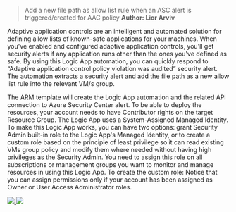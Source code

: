 > Add a new file path as allow list rule when an ASC alert is triggered/created for AAC policy
**Author: Lior Arviv**

Adaptive application controls are an intelligent and automated solution for defining allow lists of known-safe applications for your machines. When you've enabled and configured adaptive application controls, you'll get security alerts if any application runs other than the ones you've defined as safe. By using this Logic App automation, you can quickly respond to “Adaptive application control policy violation was audited” security alert. The automation extracts a security alert and add the file path as a new allow list rule into the relevant VM/s group.

The ARM template will create the Logic App automation and the related API connection to Azure Security Center alert. To be able to deploy the resources, your account needs to have Contributor rights on the target Resource Group.
The Logic App uses a System-Assigned Managed Identity.
To make this Logic App works, you can have two options: grant Security Admin built-in role to the Logic App's Managed Identity, or to create a custom role based on the principle of least privilege so it can read existing VMs group policy and modify them where needed without having high privileges as the Security Admin. You need to assign this role on all subscriptions or management groups you want to monitor and manage resources in using this Logic App.
To create the custom role: 
Notice that you can assign permissions only if your account has been assigned as Owner or User Access Administrator roles.

<a href="https://portal.azure.com/#create/Microsoft.Template/uri/" target="_blank">
<img src="https://aka.ms/deploytoazurebutton"/>
</a>
<a href="https://portal.azure.us/#create/Microsoft.Template/uri/" target="_blank">
<img src="http://aka.ms/deploytoazuregovbutton"/>
</a>
